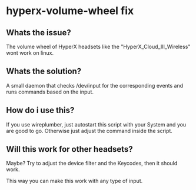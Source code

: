 # hyperx-volume-wheel fix

## Whats the issue?
The volume wheel of HyperX headsets like the "HyperX_Cloud_III_Wireless" wont work on linux.

## Whats the solution?
A small daemon that checks /dev/input for the corresponding events and runs commands based on the input.

## How do i use this?
If you use wireplumber, just autostart this script with your System and you are good to go.
Otherwise just adjust the command inside the script.

## Will this work for other headsets?
Maybe?
Try to adjust the device filter and the Keycodes, then it should work.

This way you can make this work with any type of input.
